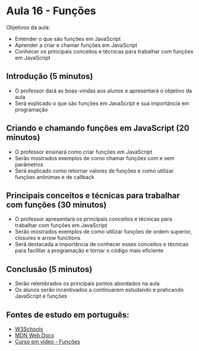 # Aula 16 - Funções

Objetivos da aula:

- Entender o que são funções em JavaScript
- Aprender a criar e chamar funções em JavaScript
- Conhecer os principais conceitos e técnicas para trabalhar com funções em JavaScript

## Introdução (5 minutos)

- O professor dará as boas-vindas aos alunos e apresentará o objetivo da aula
- Será explicado o que são funções em JavaScript e sua importância em programação

## Criando e chamando funções em JavaScript (20 minutos)

- O professor ensinará como criar funções em JavaScript
- Serão mostrados exemplos de como chamar funções com e sem parâmetros
- Será explicado como retornar valores de funções e como utilizar funções anônimas e de callback

## Principais conceitos e técnicas para trabalhar com funções (30 minutos)

- O professor apresentará os principais conceitos e técnicas para trabalhar com funções em JavaScript
- Serão mostrados exemplos de como utilizar funções de ordem superior, closures e arrow functions
- Será destacada a importância de conhecer esses conceitos e técnicas para facilitar a programação e tornar o código mais eficiente

## Conclusão (5 minutos)

- Serão relembrados os principais pontos abordados na aula
- Os alunos serão incentivados a continuarem estudando e praticando JavaScript e funções

## Fontes de estudo em português:

- [W3Schools](https://www.w3schools.com/js/js_functions.asp)
- [MDN Web Docs](https://developer.mozilla.org/pt-BR/docs/Learn/JavaScript/Building_blocks/Functions)
- [Curso em vídeo - Funções](https://www.youtube.com/watch?v=mc3TKp2XzhI&list=PLntvgXM11X6pi7mW0O4ZmfUI1xDSIbmTm&index=23&ab_channel=CursoemV%C3%ADdeo)